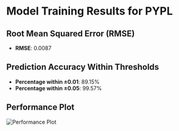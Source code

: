 # Model Training Results for PYPL

## Root Mean Squared Error (RMSE)
- **RMSE**: 0.0087

## Prediction Accuracy Within Thresholds
- **Percentage within ±0.01**: 89.15%
- **Percentage within ±0.05**: 99.57%

## Performance Plot
![Performance Plot](../imgs/PYPL.png)
